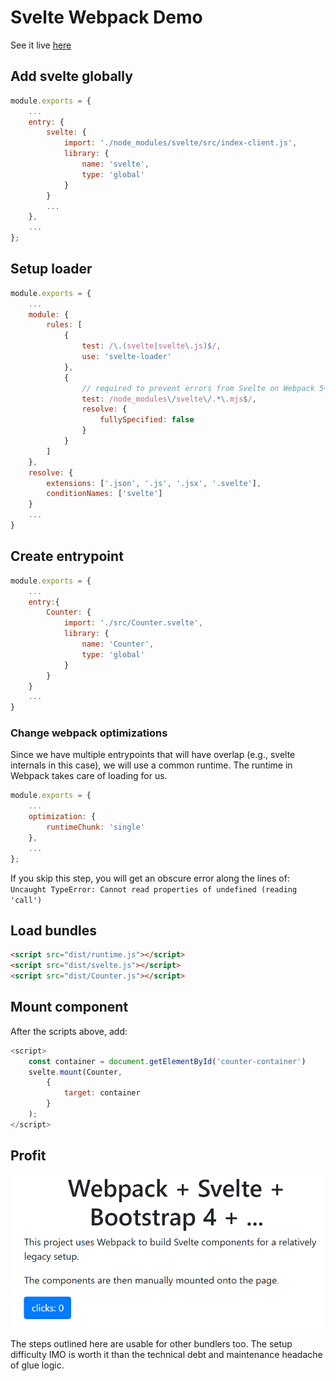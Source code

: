 # Svelte Webpack Demo

See it live [here](https://awderh.github.io/svelte-webpack-demo/)

## Add svelte globally

```js
module.exports = {
    ...
    entry: {
        svelte: {
            import: './node_modules/svelte/src/index-client.js',
            library: {
                name: 'svelte',
                type: 'global'
            }
        }
        ...
    },
    ...
};
```

## Setup loader

```js
module.exports = {
    ...
    module: {
        rules: [
            {
                test: /\.(svelte|svelte\.js)$/,
                use: 'svelte-loader'
            },
            {
                // required to prevent errors from Svelte on Webpack 5+, omit on Webpack 4
                test: /node_modules\/svelte\/.*\.mjs$/,
                resolve: {
                    fullySpecified: false
                }
            }
        ]
    },
    resolve: {
        extensions: ['.json', '.js', '.jsx', '.svelte'],
        conditionNames: ['svelte']
    }
    ...
}
```

## Create entrypoint

```js
module.exports = {
    ...
    entry:{
        Counter: {
            import: './src/Counter.svelte',
            library: {
                name: 'Counter',
                type: 'global'
            }
        }
    }
    ...
}
```

### Change webpack optimizations

Since we have multiple entrypoints that will have overlap (e.g., svelte
internals in this case), we will use a common runtime. The runtime in
Webpack takes care of loading for us.

```js
module.exports = {
    ...
    optimization: {
        runtimeChunk: 'single'
    },
    ...
};
```

If you skip this step, you will get an obscure error along the lines of:
`Uncaught TypeError: Cannot read properties of undefined (reading 'call')`

## Load bundles

```html
<script src="dist/runtime.js"></script>
<script src="dist/svelte.js"></script>
<script src="dist/Counter.js"></script>
```

## Mount component

After the scripts above, add:

```js
<script>
    const container = document.getElementById('counter-container')
    svelte.mount(Counter,
        {
            target: container
        }
    );
</script>
```

## Profit

![End result showing a reactive Svelte component styled globally with bootstrap.](docs/result.png)

The steps outlined here are usable for other bundlers too.
The setup difficulty IMO is worth it than the technical debt and maintenance headache of glue logic.
